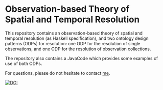 # Observation-based Theory of Spatial and Temporal Resolution

This repository contains an observation-based theory of spatial and temporal resolution (as Haskell specification), and two ontology design patterns (ODPs) for resolution: one ODP for the resolution of single observations, and one ODP for the resolution of observation collections.

The repository also contains a JavaCode which provides some examples of use of both ODPs. 

For questions, please do not hesitate to contact [me](https://sites.google.com/site/aurioldegbelo/).


[![DOI](https://zenodo.org/badge/DOI/10.5281/zenodo.1293285.svg)](https://doi.org/10.5281/zenodo.1293285)


